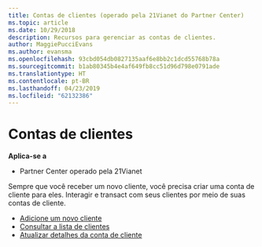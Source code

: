 ```yaml
---
title: Contas de clientes (operado pela 21Vianet do Partner Center)
ms.topic: article
ms.date: 10/29/2018
description: Recursos para gerenciar as contas de clientes.
author: MaggiePucciEvans
ms.author: evansma
ms.openlocfilehash: 93cbd054db0827135aaf6e8bb2c1dcd55768b78a
ms.sourcegitcommit: b1ab80345b4e4af649fb8cc51d96d798e0791ade
ms.translationtype: HT
ms.contentlocale: pt-BR
ms.lasthandoff: 04/23/2019
ms.locfileid: "62132386"
---
```

# <a name="customer-accounts"></a>Contas de clientes

**Aplica-se a**

-   Partner Center operado pela 21Vianet

Sempre que você receber um novo cliente, você precisa criar uma conta de cliente para eles. Interagir e transact com seus clientes por meio de suas contas de cliente. 

-   [Adicione um novo cliente](add-a-new-customer.md)
-   [Consultar a lista de clientes](see-your-customer-list.md)
-   [Atualizar detalhes da conta de cliente](update-customer-account-info.md)

 

 




